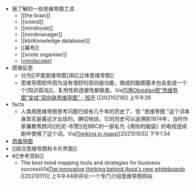 - 我了解的一些思维导图工具
    - [[the brain]]
    - [[xmind]]
    - [[mindnode]]
    - [[mindmanager]]
    - [[kb(Knowledge database)]]
    - [[幕布]]
    - [[xnote organiser]]
    - [[mindscope]](ipad)
- 原理反思
    - 分为[[平面思维导图]]和[[立体思维导图]]  
    - 思维导图软件因为没有很好的双向链功能，做成的脑图基本也会变成一个个[知识孤岛]]，复用性和连接性都极差。Via[巧用Obsidian把“思维导图”变成“双向链思维导图” - 知乎](https://zhuanlan.zhihu.com/p/269279110) [[20210218]] 上午9:26
- facts
    - 人类用思维导图思考问题已经有几千年的历史了，但 "思维导图 "这个词本身其实是最近才出现的。确切地说，它的历史可以追溯到1974年，当时作家兼教育顾问[[托尼-布赞]]在BBC的一部名为《用你的脑袋》的电视连续剧中使用了这个词。Via[Thinking in maps](https://www.notion.so/Thinking-in-maps-a86fa6723708431c996e3cc782acf314)[[20210103]] 下午1:34
- [思维导图 ](brain://api.thebrain.com/g7PXu0IyM0ucARb24SvxiA/6AiC3SmcD0ynGVk4RFfm1g/%E6%80%9D%E7%BB%B4%E5%AF%BC%E5%9B%BE)
- [[结合思维导图和卡片界面]]
- #[[参考资料]]
    - The best mind mapping tools and strategies for business successVia[The innovative thinking behind Ayoa's new whiteboards](https://mindmappingsoftwareblog.com/ayoa-new-whiteboards/) [[20210111]] 上午9:44@评论:一个专门介绍思维导图网站
